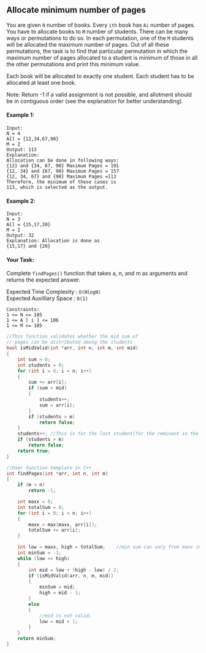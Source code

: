 ## Allocate minimum number of pages

You are given `N` number of books. Every `ith` book has `Ai` number of pages.  
You have to allocate books to `M` number of students. There can be many ways or permutations to do so. In each permutation, one of the `M` students will be allocated the maximum number of pages. Out of all these permutations, the task is to find that particular permutation in which the maximum number of pages allocated to a student is minimum of those in all the other permutations and print this minimum value.

Each book will be allocated to exactly one student. Each student has to be allocated at least one book.

Note: Return -1 if a valid assignment is not possible, and allotment should be in contiguous order (see the explanation for better understanding).

#### Example 1:

```
Input:
N = 4
A[] = {12,34,67,90}
M = 2
Output: 113
Explanation:
Allocation can be done in following ways:
{12} and {34, 67, 90} Maximum Pages = 191
{12, 34} and {67, 90} Maximum Pages = 157
{12, 34, 67} and {90} Maximum Pages =113
Therefore, the minimum of these cases is
113, which is selected as the output.
```

#### Example 2:

```
Input:
N = 3
A[] = {15,17,20}
M = 2
Output: 32
Explanation: Allocation is done as
{15,17} and {20}
```

#### Your Task:

Complete `findPages()` function that takes a, n, and m as arguments and returns the expected answer.

Expected Time Complexity : `O(NlogN)`  
Expected Auxilliary Space : `O(1)`

```
Constraints:
1 <= N <= 105
1 <= A [ i ] <= 106
1 <= M <= 105
```

```c++
//This function validates whether the mid sum of
// pages can be distributed among the students
bool isMidValid(int *arr, int n, int m, int mid)
{
    int sum = 0;
    int students = 0;
    for (int i = 0; i < n; i++)
    {
        sum += arr[i];
        if (sum > mid)
        {
            students++;
            sum = arr[i];
        }
        if (students > m)
            return false;
    }
    students++; //This is for the last student(for the reminant in the sum)
    if (students > m)
        return false;
    return true;
}

//User function template in C++
int findPages(int *arr, int n, int m)
{
    if (m > n)
        return -1;

    int maxx = 0;
    int totalSum = 0;
    for (int i = 0; i < n; i++)
    {
        maxx = max(maxx, arr[i]);
        totalSum += arr[i];
    }

    int low = maxx, high = totalSum;    //min sum can vary from maxx in the array to totalSum
    int minSum = -1;
    while (low <= high)
    {
        int mid = low + (high - low) / 2;
        if (isMidValid(arr, n, m, mid))
        {
            minSum = mid;
            high = mid - 1;
        }
        else
        {
            //mid is not valid;
            low = mid + 1;
        }
    }
    return minSum;
}

```
